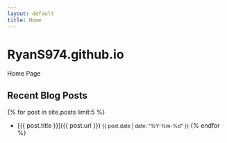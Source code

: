 ```yaml
---
layout: default
title: Home
---
```


# RyanS974.github.io

Home Page

## Recent Blog Posts

{% for post in site.posts limit:5 %}
- [{{ post.title }}]({{ post.url }}) <small>{{ post.date | date: "%Y-%m-%d" }}</small>
{% endfor %}
